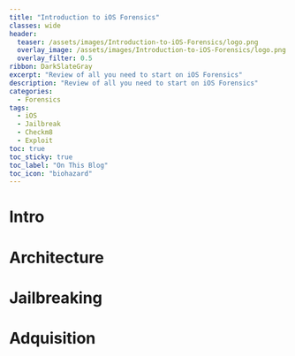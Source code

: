 ```yaml
---
title: "Introduction to iOS Forensics"
classes: wide
header:
  teaser: /assets/images/Introduction-to-iOS-Forensics/logo.png
  overlay_image: /assets/images/Introduction-to-iOS-Forensics/logo.png
  overlay_filter: 0.5
ribbon: DarkSlateGray
excerpt: "Review of all you need to start on iOS Forensics"
description: "Review of all you need to start on iOS Forensics"
categories:
  - Forensics
tags:
  - iOS
  - Jailbreak
  - Checkm8
  - Exploit
toc: true
toc_sticky: true
toc_label: "On This Blog"
toc_icon: "biohazard"
---
```

# Intro

# Architecture 

# Jailbreaking 

# Adquisition 

